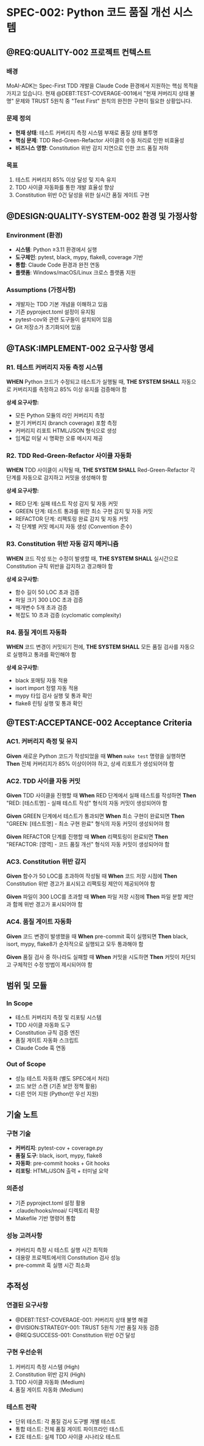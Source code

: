 # SPEC-002: Python 코드 품질 개선 시스템

## @REQ:QUALITY-002 프로젝트 컨텍스트

### 배경

MoAI-ADK는 Spec-First TDD 개발을 Claude Code 환경에서 지원하는 핵심 목적을 가지고 있습니다. 현재 @DEBT:TEST-COVERAGE-001에서 "현재 커버리지 상태 불명" 문제와 TRUST 5원칙 중 "Test First" 원칙의 완전한 구현이 필요한 상황입니다.

### 문제 정의

- **현재 상태**: 테스트 커버리지 측정 시스템 부재로 품질 상태 불투명
- **핵심 문제**: TDD Red-Green-Refactor 사이클의 수동 처리로 인한 비효율성
- **비즈니스 영향**: Constitution 위반 감지 지연으로 인한 코드 품질 저하

### 목표

1. 테스트 커버리지 85% 이상 달성 및 지속 유지
2. TDD 사이클 자동화를 통한 개발 효율성 향상
3. Constitution 위반 0건 달성을 위한 실시간 품질 게이트 구현

## @DESIGN:QUALITY-SYSTEM-002 환경 및 가정사항

### Environment (환경)

- **시스템**: Python ≥3.11 환경에서 실행
- **도구체인**: pytest, black, mypy, flake8, coverage 기반
- **통합**: Claude Code 환경과 완전 연동
- **플랫폼**: Windows/macOS/Linux 크로스 플랫폼 지원

### Assumptions (가정사항)

- 개발자는 TDD 기본 개념을 이해하고 있음
- 기존 pyproject.toml 설정이 유지됨
- pytest-cov와 관련 도구들이 설치되어 있음
- Git 저장소가 초기화되어 있음

## @TASK:IMPLEMENT-002 요구사항 명세

### R1. 테스트 커버리지 자동 측정 시스템

**WHEN** Python 코드가 수정되고 테스트가 실행될 때,
**THE SYSTEM SHALL** 자동으로 커버리지를 측정하고 85% 이상 유지를 검증해야 함

**상세 요구사항:**

- 모든 Python 모듈의 라인 커버리지 측정
- 분기 커버리지 (branch coverage) 포함 측정
- 커버리지 리포트 HTML/JSON 형식으로 생성
- 임계값 미달 시 명확한 오류 메시지 제공

### R2. TDD Red-Green-Refactor 사이클 자동화

**WHEN** TDD 사이클이 시작될 때,
**THE SYSTEM SHALL** Red-Green-Refactor 각 단계를 자동으로 감지하고 커밋을 생성해야 함

**상세 요구사항:**

- RED 단계: 실패 테스트 작성 감지 및 자동 커밋
- GREEN 단계: 테스트 통과를 위한 최소 구현 감지 및 자동 커밋
- REFACTOR 단계: 리팩토링 완료 감지 및 자동 커밋
- 각 단계별 커밋 메시지 자동 생성 (Convention 준수)

### R3. Constitution 위반 자동 감지 메커니즘

**WHEN** 코드 작성 또는 수정이 발생할 때,
**THE SYSTEM SHALL** 실시간으로 Constitution 규칙 위반을 감지하고 경고해야 함

**상세 요구사항:**

- 함수 길이 50 LOC 초과 검증
- 파일 크기 300 LOC 초과 검증
- 매개변수 5개 초과 검증
- 복잡도 10 초과 검증 (cyclomatic complexity)

### R4. 품질 게이트 자동화

**WHEN** 코드 변경이 커밋되기 전에,
**THE SYSTEM SHALL** 모든 품질 검사를 자동으로 실행하고 통과를 확인해야 함

**상세 요구사항:**

- black 포매팅 자동 적용
- isort import 정렬 자동 적용
- mypy 타입 검사 실행 및 통과 확인
- flake8 린팅 실행 및 통과 확인

## @TEST:ACCEPTANCE-002 Acceptance Criteria

### AC1. 커버리지 측정 및 유지

**Given** 새로운 Python 코드가 작성되었을 때
**When** `make test` 명령을 실행하면
**Then** 전체 커버리지가 85% 이상이어야 하고, 상세 리포트가 생성되어야 함

### AC2. TDD 사이클 자동 커밋

**Given** TDD 사이클을 진행할 때
**When** RED 단계에서 실패 테스트를 작성하면
**Then** "RED: [테스트명] - 실패 테스트 작성" 형식의 자동 커밋이 생성되어야 함

**Given** GREEN 단계에서 테스트가 통과되면
**When** 최소 구현이 완료되면
**Then** "GREEN: [테스트명] - 최소 구현 완료" 형식의 자동 커밋이 생성되어야 함

**Given** REFACTOR 단계를 진행할 때
**When** 리팩토링이 완료되면
**Then** "REFACTOR: [영역] - 코드 품질 개선" 형식의 자동 커밋이 생성되어야 함

### AC3. Constitution 위반 감지

**Given** 함수가 50 LOC를 초과하여 작성될 때
**When** 코드 저장 시점에
**Then** Constitution 위반 경고가 표시되고 리팩토링 제안이 제공되어야 함

**Given** 파일이 300 LOC를 초과할 때
**When** 파일 저장 시점에
**Then** 파일 분할 제안과 함께 위반 경고가 표시되어야 함

### AC4. 품질 게이트 자동화

**Given** 코드 변경이 발생했을 때
**When** pre-commit 훅이 실행되면
**Then** black, isort, mypy, flake8가 순차적으로 실행되고 모두 통과해야 함

**Given** 품질 검사 중 하나라도 실패할 때
**When** 커밋을 시도하면
**Then** 커밋이 차단되고 구체적인 수정 방법이 제시되어야 함

## 범위 및 모듈

### In Scope

- 테스트 커버리지 측정 및 리포팅 시스템
- TDD 사이클 자동화 도구
- Constitution 규칙 검증 엔진
- 품질 게이트 자동화 스크립트
- Claude Code 훅 연동

### Out of Scope

- 성능 테스트 자동화 (별도 SPEC에서 처리)
- 코드 보안 스캔 (기존 보안 정책 활용)
- 다른 언어 지원 (Python만 우선 지원)

## 기술 노트

### 구현 기술

- **커버리지**: pytest-cov + coverage.py
- **품질 도구**: black, isort, mypy, flake8
- **자동화**: pre-commit hooks + Git hooks
- **리포팅**: HTML/JSON 출력 + 터미널 요약

### 의존성

- 기존 pyproject.toml 설정 활용
- .claude/hooks/moai/ 디렉토리 확장
- Makefile 기반 명령어 통합

### 성능 고려사항

- 커버리지 측정 시 테스트 실행 시간 최적화
- 대용량 프로젝트에서의 Constitution 검사 성능
- pre-commit 훅 실행 시간 최소화

## 추적성

### 연결된 요구사항

- @DEBT:TEST-COVERAGE-001: 커버리지 상태 불명 해결
- @VISION:STRATEGY-001: TRUST 5원칙 기반 품질 자동 검증
- @REQ:SUCCESS-001: Constitution 위반 0건 달성

### 구현 우선순위

1. 커버리지 측정 시스템 (High)
2. Constitution 위반 감지 (High)
3. TDD 사이클 자동화 (Medium)
4. 품질 게이트 자동화 (Medium)

### 테스트 전략

- 단위 테스트: 각 품질 검사 도구별 개별 테스트
- 통합 테스트: 전체 품질 게이트 파이프라인 테스트
- E2E 테스트: 실제 TDD 사이클 시나리오 테스트
